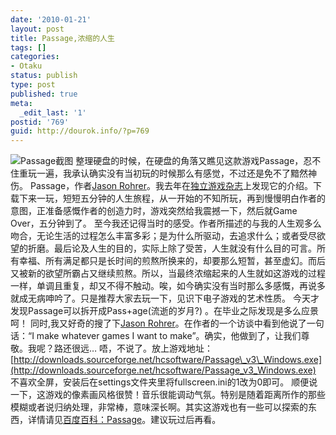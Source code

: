 ```yaml
---
date: '2010-01-21'
layout: post
title: Passage,浓缩的人生
tags: []
categories:
- Otaku
status: publish
type: post
published: true
meta:
  _edit_last: '1'
postid: '769'
guid: http://dourok.info/?p=769
---
```

![Passage截图](http://www.dourok.info/wp-content/uploads/2010/01/passage.png "Passage")
整理硬盘的时候，在硬盘的角落又瞧见这款游戏Passage，忍不住重玩一遍，我承认确实没有当初玩的时候那么有感觉，不过还是免不了黯然神伤。
Passage，作者[Jason
Rohrer](http://hcsoftware.sourceforge.net/jason-rohrer/ "点击访问Jason主页")。我去年在[独立游戏杂志](http://www.indiegm.com/game/passsage)上发现它的介绍。下载下来一玩，短短五分钟的人生旅程，从一开始的不知所玩，再到慢慢明白作者的意图，正准备感慨作者的创造力时，游戏突然给我震撼一下，然后就Game
Over，五分钟到了。
至今我还记得当时的感受。作者所描述的与我的人生观多么吻合，无论生活的过程怎么丰富多彩；是为什么所驱动，去追求什么；或者受尽欲望的折磨。最后论及人生的目的，实际上除了受苦，人生就没有什么目的可言。所有幸福、所有满足都只是长时间的煎熬所换来的，却要那么短暂，甚至虚幻。而后又被新的欲望所霸占又继续煎熬。所以，当最终浓缩起来的人生就如这游戏的过程一样，单调且重复，却又不得不触动。唉，如今确实没有当时那么多感慨，再说多就成无病呻吟了。只是推荐大家去玩一下，见识下电子游戏的艺术性质。
今天才发现Passage可以拆开成Pass+age(流逝的岁月?)
。在毕业之际发现是多么应景呵！ 同时,我又好奇的搜了下[Jason
Rohrer](http://hcsoftware.sourceforge.net/jason-rohrer/ "点击访问Jason主页")。在作者的一个访谈中看到他说了一句话：“I
make whatever games I want to
make”。确实，他做到了，让我们尊敬。我呢？路还很远… 唔，不说了。放上游戏地址：
[http://downloads.sourceforge.net/hcsoftware/Passage\_v3\_Windows.exe](http://downloads.sourceforge.net/hcsoftware/Passage_v3_Windows.exe)
不喜欢全屏，安装后在settings文件夹里将fullscreen.ini的1改为0即可。
顺便说一下，这游戏的像素画风格很赞！音乐很能调动气氛。特别是随着距离所作的那些模糊或者说归纳处理，非常棒，意味深长啊。其实这游戏也有一些可以探索的东西，详情请见[百度百科：Passage](http://baike.baidu.com/view/1695529.htm)。建议玩过后再看。
